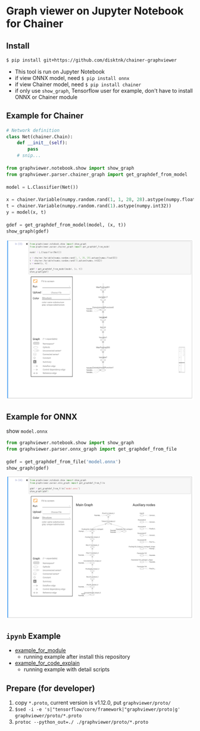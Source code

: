 # Graph viewer on Jupyter Notebook for Chainer

## Install

```bash
$ pip install git+https://github.com/disktnk/chainer-graphviewer
```

* This tool is run on Jupyter Notebook
* if view ONNX model, need `$ pip install onnx`
* if view Chainer model, need `$ pip install chainer`
* if only use `show_graph`, Tensorflow user for example, don't have to install ONNX or Chainer module

## Example for Chainer

```Python
# Network definition
class Net(chainer.Chain):
    def __init__(self):
        pass
    # snip...

from graphviewer.notebook.show import show_graph
from graphviewer.parser.chainer_graph import get_graphdef_from_model

model = L.Classifier(Net())

x = chainer.Variable(numpy.random.rand(1, 1, 28, 28).astype(numpy.float32))
t = chainer.Variable(numpy.random.rand(1).astype(numpy.int32))
y = model(x, t)

gdef = get_graphdef_from_model(model, (x, t))
show_graph(gdef)
```

![chainer-mnist-graph-rep-capture](docs/images/chainer_mnist_graph_rep_capture.png)


## Example for ONNX

show `model.onnx`

```Python
from graphviewer.notebook.show import show_graph
from graphviewer.parser.onnx_graph import get_graphdef_from_file

gdef = get_graphdef_from_file('model.onnx')
show_graph(gdef)
```

![onnx-mnist-graph-rep-capture](docs/images/onnx_mnist_graph_rep_capture.png)


## `ipynb` Example

* [example_for_module](example_for_module.ipynb)
    * running example after install this repository
* [example_for_code_explain](example_for_code_explain.ipynb)
    * running example with detail scripts


## Prepare (for developer)

1. copy `*.proto`, current version is v1.12.0, put `graphviewer/proto/`
1. `$sed -i -e 's|"tensorflow/core/framework|"graphviewer/proto|g' graphviewer/proto/*.proto`
1. `protoc --python_out=./ ./graphviewer/proto/*.proto`
